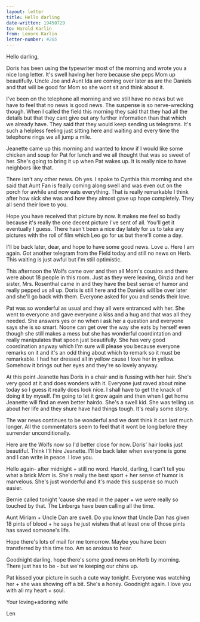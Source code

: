 ```yaml
---
layout: letter
title: Hello darling
date-written: 19450729
to: Harold Karlin
from: Lenore Karlin
letter-number: #205
---
```


<opener>Hello darling,</opener>

Doris has been using the typewriter most of the morning and wrote you a nice long letter. It's swell having her here because she peps Mom up beautifully. Uncle Joe and Aunt Ida are coming over later as are the Daniels and that will be good for Mom so she wont sit and think about it.

I've been on the telephone all morning and we still have no news but we have to feel that no news is good news. The suspense is so nerve-wrecking though. When I called the field this morning they said that they had all the details but that they cant give out any further information than that which we already have. They said that they would keep sending us telegrams. It's such a helpless feeling just sitting here and waiting and every time the telephone rings we all jump a mile.

Jeanette came up this morning and wanted to know if I would like some chicken and soup for Pat for lunch and we all thought that was so sweet of her. She's going to bring it up when Pat wakes up. It is really nice to have neighbors like that.

There isn't any other news. Oh yes. I spoke to Cynthia this morning and she said that Aunt Fan is feally coming along swell and was even out on the porch for awhile and now eats everything. That is really remarkable I think after how sick she was and how they almost gave up hope completely. They all send their love to you.

Hope you have received that picture by now. It makes me feel so badly because it's really the one decent picture I've sent of all. You'll get it eventually I guess. There hasn't been a nice day lately for us to take any pictures with the roll of film which Leo go for us but there'll come a day.

I'll be back later, dear, and hope to have some good news. Love u. Here I am again. Got another telegram from the Field today and still no news on Herb. This waiting is just awful but I'm still optimistic.

This afternoon the Wolfs came over and then all Mom's cousins and there were about 18 people in this room. Just as they were leaving, Ginzia and her sister, Mrs. Rosenthal came in and they have the best sense of humor and really pepped us all up. Doris is still here and the Daniels will be over later and she'll go back with them. Everyone asked for you and sends their love.

Pat was so wonderful as usual and they all were entranced with her. She went to everyone and gave everyone a kiss and a hug and that was all they needed. She answers yes or no when i  ask her a question and everyone says she is so smart. Noone can get over the way she eats by herself even though she still makes a mess but she has wonderful coordintation and really manipulates that spoon just beautifully. She has very good coordination anyway which I'm sure will please you because everyone remarks on it and it's an odd thing about which to remark so it must be remarkable. I had her dressed all in yellow cause I love her in yellow. Somehow it brings out her eyes and they're so lovely anyway.

At this point Jeanette has Doris in a chair and is fussing with her hair. She's very good at it and does wonders with it. Everyone just raved about mine today so I guess it really does look nice. I shall have to get the knack of doing it by myself. I'm going to let it grow again and then when I get home Jeanette will find an even better hairdo. She's a swell kid. She was telling us about her life and they shure have had things tough. It's really some story.

The war news continues to be wonderful and we dont think it can last much longer. All the commentators seem to feel that it wont be long before they surrender unconditionally.

Here are the Wolfs now so I'd better close for now. Doris' hair looks just beautiful. Think I'll hire Jeanette. I'll be back later when everyone is gone and I can write in peace. I love you.

Hello again- after midnight + still no word. Harold, darling, I can't tell you what a brick Mom is. She's really the best sport + her sense of humor is marvelous. She's just wonderful and it's made this suspense so much easier.

Bernie called tonight 'cause she read in the paper + we were really so touched by that. The Linbergs have been calling all the time.

Aunt Miriam + Uncle Dan are swell. Do you know that Uncle Dan has given 18 pints of blood + he says he just wishes that at least one of those pints has saved someone's life. 

Hope there's lots of mail for me tomorrow. Maybe you have been transferred by this time too. Am so anxious to hear.

Goodnight darling. hope there's some good news on Herb by morning. There just has to be - but we're keeping our chins up.

Pat kissed your picture in such a cute way tonight. Everyone was watching her + she was showing off a bit. She's a honey. Goodnight again. I love you with all my heart + soul.

<closing>Your loving+adoring wife<lb>

<signed> Len</signed>
